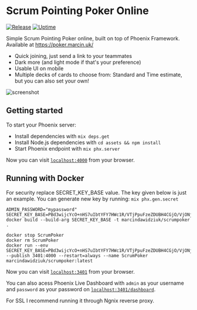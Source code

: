 # Scrum Pointing Poker Online
[![Release](https://github.com/marcindawidziuk/scrumpoker/workflows/Release/badge.svg)](https://github.com/marcindawidziuk/scrumpoker/actions?query=workflow%3A%22Elixir+CI%22) [![Uptime](https://stats.uptimerobot.com/assets/img/uptime-logo.png)](https://stats.uptimerobot.com/wnzXlSL0Dr)  


Simple Scrum Pointing Poker online, built on top of Phoenix Framework. Available at
https://poker.marcin.uk/

 * Quick joining, just send a link to your teammates
 * Dark more (and light mode if that's your preference) 
 * Usable UI on mobile
 * Multiple decks of cards to choose from: Standard and Time estimate, but you can also set your own!

![screenshot](https://i.imgur.com/4TA5pby.png)
## Getting started

To start your Phoenix server:

  * Install dependencies with `mix deps.get`
  * Install Node.js dependencies with `cd assets && npm install`
  * Start Phoenix endpoint with `mix phx.server`

Now you can visit [`localhost:4000`](http://localhost:4000) from your browser.

## Running with Docker

For security replace SECRET_KEY_BASE value. The key given below is just an example.
You can generate new key by running: ```mix phx.gen.secret```

```
ADMIN_PASSWORD="mypassword" SECRET_KEY_BASE=PBd3wijcYcO+nHS7uIbtYFY7HWc1R/VTjPpuFzeZDUBH4CGjO/VjONjr2WdI7utG docker build --build-arg SECRET_KEY_BASE -t marcindawidziuk/scrumpoker .

docker stop ScrumPoker
docker rm ScrumPoker
docker run --env SECRET_KEY_BASE=PBd3wijcYcO+nHS7uIbtYFY7HWc1R/VTjPpuFzeZDUBH4CGjO/VjONjr2WdI7utG --publish 3401:4000 --restart=always --name ScrumPoker marcindawidziuk/scrumpoker:latest
```

Now you can visit [`localhost:3401`](http://localhost:3401) from your browser. 

You can also acess Phoenix Live Dashboard with ```admin``` as your username and ```password``` as your password on [`localhost:3401/dashboard`](http://localhost:3401/dashboard).  

For SSL I recommend running it through Ngnix reverse proxy. 
